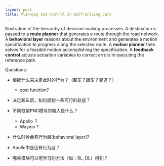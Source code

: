 ```yaml
---
layout: post
title: Planning and Control in Self-Driving Cars
---
```


Illustration of the hierarchy of decision-making processes. A destination is passed to a **route planner** that generates a route through the road network. A **behavioral layer** reasons about the environment and generates a motion specification to progress along the selected route. A **motion planner** then solves for a feasible motion accomplishing the specification. A **feedback control** adjusts actuation variables to correct errors in executing the reference path.

Questions:

- 根据什么来决定此时的行为？（超车？跟车？变道？）
	- cost function?

- 决定超车后，如何规划一条可行的轨迹？

- 不同框架PNC模块的输入是什么？
	- Apollo ？
	- Waymo ?

- 什么时候会有行为层(behavioral layer)? 

- Apollo中是否有行为层？

- 哪些模块可以用学习的方法（如：RL, DL）得到？